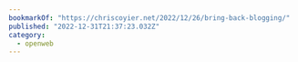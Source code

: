 ```yaml
---
bookmarkOf: "https://chriscoyier.net/2022/12/26/bring-back-blogging/"
published: "2022-12-31T21:37:23.032Z"
category:
  - openweb
---
```

